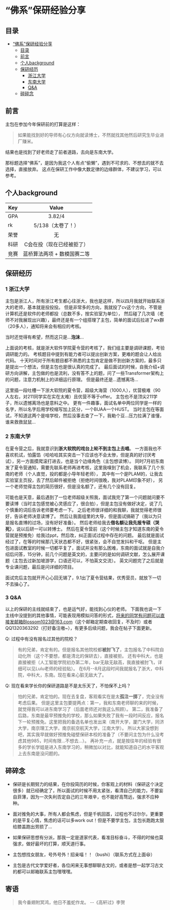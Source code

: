 # “佛系”保研经验分享

## 目录
- [“佛系”保研经验分享](#“佛系”保研经验分享)
  - [目录](#目录)
  - [前言](#前言)
  - [个人background](#个人background)
  - [保研经历](#保研经历)
    - [浙江大学](#浙江大学)
    - [东南大学](#东南大学)
    - [Q&A](#Q&A)
  - [碎碎念](#碎碎念)

   
## 前言

主包在参加今年保研前的打算是这样：
>如果能找到好的导师有心仪方向就读博士，不然就找其他然后研究生毕业进厂赚米。

结果也是找到了好老师走了前者道路，去向是东南大学。
  
那标题选择“佛系”，是因为我这个人有点“偷懒”，遇到不可求的、不想去的就不去选择，直接放弃。
这点在保研工作中像大数定律的边缘群体，不建议学习，可以参考。

## 个人background

| Key | Value |
| --- | :---: |
| GPA | 3.82/4 |
| rk | 5/138（太卷了！） |
| 荣誉 | 无 |
| 科研 | C会在投（现在已经被拒了） |
| 竞赛 | 蓝桥算法两项 + 数模国赛二等 |

## 保研经历

### 1 浙江大学

主包是浙江人，所有浙江考生都心往浙大，我也是这样，所以四月我就开始联系浙大的老师，基本就是投投投。
但是非常多的方向，我就投了cv这个方向，不管是计算机还是软件的老师都投（总数不多，按实验室为单位），
然后碰了几次墙（老师不对我展现出兴趣），最终还是有一个组搭理了主包，简单的面试后拉进了wx群（20多人），通知将来会有相应的考核。

当时还觉得有希望，然而这只是...**泡沫**...

上面说的考核，就是浙大软件学院夏令营的考核了，我们组主要是调研课题，考验调研能力的。
考核题目中提到有能力者可以提出创新方案，更难的题会让人给出代码。
十天时间对于所有题目都不熟悉的主包肯定是做不到创新方案的，最多只是提出一个想法，但是主包也是很认真的完成了。
最后面试的时候，自我介绍+调研方向讲解，主包做的也是流利，没有答不上的题，问了一些Transformer架构上的问题，注意力机制上的详细运行原理。
但是最终还是...遗憾离场...

这里插一段吐槽一下浙大软院的夏令营，超级大海营（1000人），优营极难（90人左右，对211同学实在实在太难）且优营不等于offer。
主包也不是顶尖211学子，所以遗憾离场也是意料之中。
更有一件趣事，面试名单中两位同学是一样的名字，所以名字后用学校缩写加上区分，一个BUAA一个HUST。
当时主包在等面试，不知道这两个是啥学校，然后没事去查了一下，我勒个豆...压力拉满了谁懂，谁来救救鼠鼠...

### 2 东南大学

在夏令营之后，我就意识到**浙大软院的戏台上轮不到主包上去唱**。
一方面我也不喜欢机试，怕露馅（哈哈哈其实突击一下应该也不会太惨，但是真的好讨厌考试），另一方面摸爬滚打进去，也是当个边缘角色（主包想读博）。
同时7月初东南发了夏令营通知，需要先联系老师再进考核，这里我嗅到了机会，我联系了几个东南的老师（个人直觉，投的都是小导年轻老师），
其中有一个是PLAM的，让我去实验室主页投，去了然后邮件被拒绝（拒绝时间很晚，我对PLAM印象不好），
另一个老师觉得主包的简历很好，但是没名额了，还有几个没有回复。

可能也是天意，最后遇到了一位老师超级关照我，面试我完了第一个问题就问要不要读博（当时主包感觉被心灵感应了，很合拍），但是主包没有做好决定，说了几个慎重的词后告诉老师要考虑一下。
之后老师很详细的和我聊，我就觉得老师很好，告诉老师决意读博了。
然后让我面组里的大导，但是面试搞砸了（我以为只是报名直博的过场，没有好好准备）。
然后老师给我去**借名额让我先报专硕（哭死）**，说以后研一可以转博士。
然后在夏令营前（这个时候主包才知道东南的夏令营就是预推免）给我过ppt，然后改，纠正面试过程中存在的问题。
最后就是面试经过了，在等的时候那几天状态都不好，很紧张，会不自觉发抖和干呕。
但是主包进面试教室的时候一切都平复了，面试并没有那么困难，东南的面试就是自我介绍后问答，15分钟，前几个问题是英文的，主要问的是如何调研文献，怎么展开课题（主包去过新加坡游学，口语还可以，不怕英文交流）。
英文问题完了之后就是专业课问题，最后是问详细的项目。

面试完后主包就开开心心回无锡了，9.1出了夏令营结果，优秀营员，就放下一切不去操心了。

### 3 Q&A

以上的保研的主线就结束了，也是运气好，能找到心仪的老师。
下面我也说一下主线中没提到的其他事情，可能表现用模拟问答的形式，将来的同学有问题可以直接发邮箱Blossom1023@163.com（这个邮箱定期查收回复，不及时）或者QQ1320363292（打好备注嗷~），有更多后续问题，我会在帖子下面更新。

Q: 过程中有没有报名过其他的院校？
> 有的兄弟，肯定有的。但是报名其他院校都**被肘飞了**，主包报名了中科院自动化所（这个不要想，都是清北的保研去），直接被拒。
> 还有中科大，也是直接被拒（人工智能学院初办第二年，bar无敌无敌高，我直接被肘飞，详细可以见Lulu老师的经验贴）。
> 在6月--8月这段时间我就报名了浙大，中科院，中科大，东南。现在看来心脏无敌大了。

Q: 现在看来学长你的保研道路是不是太乐天了，不怕保不上吗？
> 怕的兄弟，肯定怕的。现在去复盘，客观看实在是太**孤注一掷**了，完全没有考虑后果。
> 但是这里主包要提两点：第一，我和东南老师聊的来的时候，就觉得我可以进东南学习了（后面老师还对我这么照顾）。
> 第二，我准备了后路，东南是最早预推免的学校，那么如果失败了我有一段时间反应，报名下一轮预推免。这里把我的备选名单也发出来（南开大学，厦门大学，同济大学，南京理工大学，南京航空航天大学，江南大学）。
> 所以大家没想到吧，其实我早就做好预推免碰壁保研本校的准备了（不要问主包为什么没考虑其他985，时间有限...不想去...）。
> 再补充一点，就是按往年的经验有很多的学长学姐是进入东南学习的，稍微加以对比，就能知道自己的水平客观上去东南是没问题的。

## 碎碎念
- 保研是长期努力的结果，在你投简历的时候，你客观上的材料（保研这个决定很多）就已经确定了，所以面试的时候不用太紧张，看清自己的能力，不要妄自菲薄，因为一次失利否定自己的三年艰辛，也不能好高骛远，强求不应种种。

- 面对推免的大事，所有人都会焦虑，但是千帆回首，过程也不过尔尔，更重要的是平复心情，焦虑的话可以多work out！但是不要学主包，主包长跑跑太狠给膝盖跑出劳损了...

- 如果保研思想有分派，那我一定是道家代表，看准目标奋斗，不得的时候也莫强求，做好最坏的打算，顺天道行事。

- 主包想找女朋友，号外号外！招亲喵！！（bushi）（联系方式在上面😆）

- 主包是古代文学爱好者，各位闲来无事想聊聊古文的，或者是想一起学习古文的都可以邮箱联系主包嘿嘿嘿。

## 寄语
> 我今垂翅附冥鸿，他日不羞蛇作龙。  --《高轩过》李贺



